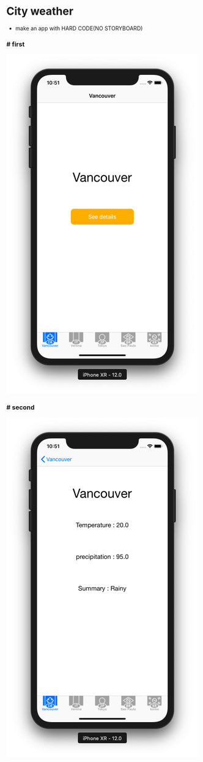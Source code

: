 # City weather

- make an app with HARD CODE(NO STORYBOARD)



### # first

![first](first.png)

### # second

![second](second.png)